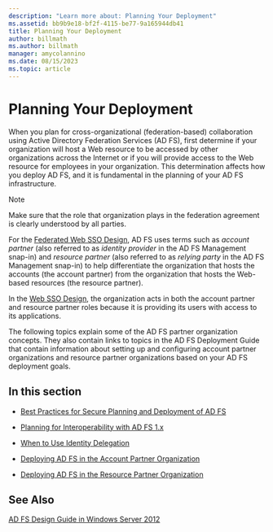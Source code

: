 ```yaml
---
description: "Learn more about: Planning Your Deployment"
ms.assetid: bb9b9e18-bf2f-4115-be77-9a165944db41
title: Planning Your Deployment
author: billmath
ms.author: billmath
manager: amycolannino
ms.date: 08/15/2023
ms.topic: article
---
```


# Planning Your Deployment

When you plan for cross\-organizational \(federation\-based\) collaboration using Active Directory Federation Services \(AD FS\), first determine if your organization will host a Web resource to be accessed by other organizations across the Internet or if you will provide access to the Web resource for employees in your organization. This determination affects how you deploy AD FS, and it is fundamental in the planning of your AD FS infrastructure.

> [!NOTE]
> Make sure that the role that organization plays in the federation agreement is clearly understood by all parties.

For the [Federated Web SSO Design](Federated-Web-SSO-Design.md), AD FS uses terms such as *account partner* \(also referred to as *identity provider* in the AD FS Management snap\-in\) and *resource partner* \(also referred to as *relying party* in the AD FS Management snap\-in\) to help differentiate the organization that hosts the accounts \(the account partner\) from the organization that hosts the Web\-based resources \(the resource partner\).

In the [Web SSO Design](Web-SSO-Design.md), the organization acts in both the account partner and resource partner roles because it is providing its users with access to its applications.

The following topics explain some of the AD FS partner organization concepts. They also contain links to topics in the AD FS Deployment Guide that contain information about setting up and configuring account partner organizations and resource partner organizations based on your AD FS deployment goals.

## In this section

-   [Best Practices for Secure Planning and Deployment of AD FS](Best-Practices-for-Secure-Planning-and-Deployment-of-AD-FS.md)

-   [Planning for Interoperability with AD FS 1.x](Planning-for-Interoperability-with-AD-FS-1.x.md)

-   [When to Use Identity Delegation](When-to-Use-Identity-Delegation.md)

-   [Deploying AD FS in the Account Partner Organization](Deploying-AD-FS-in-the-Account-Partner-Organization-2012.md)

-   [Deploying AD FS in the Resource Partner Organization](Deploying-AD-FS-in-the-Resource-Partner-Organization-2012.md)

## See Also
[AD FS Design Guide in Windows Server 2012](AD-FS-Design-Guide-in-Windows-Server-2012.md)


